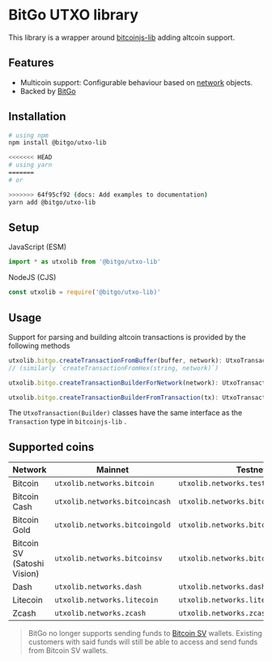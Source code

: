 # BitGo UTXO library

This library is a wrapper around [bitcoinjs-lib](https://github.com/bitcoinjs/bitcoinjs-lib) adding altcoin support.

## Features
- Multicoin support: Configurable behaviour based on [network](https://github.com/BitGo/bitgo-utxo-lib/blob/master/src/networks.js) objects.
- Backed by [BitGo](https://www.bitgo.com/info/)

## Installation

``` bash
# using npm
npm install @bitgo/utxo-lib

<<<<<<< HEAD
# using yarn
=======
# or 

>>>>>>> 64f95cf92 (docs: Add examples to documentation)
yarn add @bitgo/utxo-lib
```

## Setup

JavaScript (ESM)
``` javascript
import * as utxolib from '@bitgo/utxo-lib'
```

NodeJS (CJS)
``` javascript
const utxolib = require('@bitgo/utxo-lib)'
```

## Usage

Support for parsing and building altcoin transactions is provided by the following methods

``` typescript
utxolib.bitgo.createTransactionFromBuffer(buffer, network): UtxoTransaction
// (similarly `createTransactionFromHex(string, network)`)

utxolib.bitgo.createTransactionBuilderForNetwork(network): UtxoTransactionBuilder

utxolib.bitgo.createTransactionBuilderFromTransaction(tx): UtxoTransactionBuilder
```

The `UtxoTransaction(Builder)` classes have the same interface as the `Transaction` type in `bitcoinjs-lib` .

## Supported coins

|Network|Mainnet|Testnet|
|---|---|---|
|Bitcoin|`utxolib.networks.bitcoin`|`utxolib.networks.testnet`|
|Bitcoin Cash|`utxolib.networks.bitcoincash`|`utxolib.networks.bitcoincashTestnet`|
|Bitcoin Gold|`utxolib.networks.bitcoingold`|`utxolib.networks.bitcoingoldTestnet`|
|Bitcoin SV (Satoshi Vision)|`utxolib.networks.bitcoinsv`|`utxolib.networks.bitcoinsvTestnet`|
|Dash|`utxolib.networks.dash`|`utxolib.networks.dash`|
|Litecoin|`utxolib.networks.litecoin`|`utxolib.networks.litecoinTest`|
|Zcash|`utxolib.networks.zcash`|`utxolib.networks.zcashTest`|

> BitGo no longer supports sending funds to [Bitcoin SV](https://blog.bitgo.com/bsv-deprecation-6b3fff4df34c) wallets. Existing customers with said funds will still be able to access and send funds from Bitcoin SV wallets.
